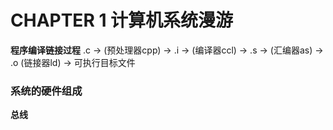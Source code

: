 # CHAPTER 1 计算机系统漫游

**程序编译链接过程**
.c -> (预处理器cpp) -> .i -> (编译器ccl) -> .s -> (汇编器as) -> .o (链接器ld) -> 可执行目标文件

### 系统的硬件组成
**总线**
